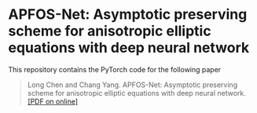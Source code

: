 # APFOS-Net: Asymptotic preserving scheme for anisotropic elliptic equations with deep neural network

This repository contains the PyTorch code for the following paper

> Long Chen and Chang Yang. APFOS-Net: Asymptotic preserving scheme for anisotropic elliptic equations with deep neural network. [[PDF on online]](https://www.sciencedirect.com/science/article/pii/S0021999122000201)  

